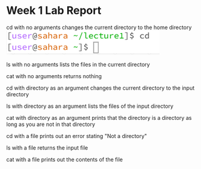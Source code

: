 # Week 1 Lab Report
cd with no arguments changes the current directory to the home directory
![Image](cd_alone.png)

ls with no arguments lists the files in the current directory

cat with no arguments returns nothing

cd with directory as an argument changes the current directory to the input directory

ls with directory as an argument lists the files of the input directory

cat with directory as an argument prints that the directory is a directory as long as you are not in that directory

cd with a file prints out an error stating "Not a directory"

ls with a file returns the input file

cat with a file prints out the contents of the file
